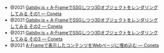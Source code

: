 
- @2021 [Gatsby.js + A-FrameでSSGしつつ3Dオブジェクトをレンダリングしてみる その1 — Coneta](https://coneta.jp/article/63775661-6238-406a-9123-a7362a277bb0/)
- @2021 [Gatsby.js + A-FrameでSSGしつつ3Dオブジェクトをレンダリングしてみる その2 — Coneta](https://coneta.jp/article/b1276bd5-edd7-4b86-803a-3c9da8c71f6c/)
- @2021 [Gatsby.js + A-FrameでSSGしつつ3Dオブジェクトをレンダリングしてみる その3 — Coneta](https://coneta.jp/article/36bcb59b-cf6f-4378-97f2-d824dee79981/)
- @2021 [A-Frameで表示したコンテンツをWebページに埋め込む — Coneta](https://coneta.jp/article/f34dcc62-72c8-4af0-9c5f-edf3c7682738/)
